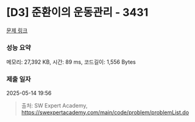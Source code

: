 # [D3] 준환이의 운동관리 - 3431 

[문제 링크](https://swexpertacademy.com/main/code/problem/problemDetail.do?contestProbId=AWE_ZXcqAAMDFAV2) 

### 성능 요약

메모리: 27,392 KB, 시간: 89 ms, 코드길이: 1,556 Bytes

### 제출 일자

2025-05-14 19:56



> 출처: SW Expert Academy, https://swexpertacademy.com/main/code/problem/problemList.do